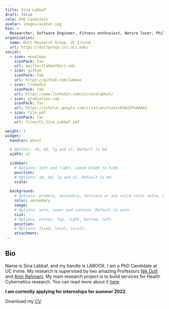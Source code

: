 ```yaml
---
title: Sina Labbaf
draft: false
role: PhD Candidate
avatar: images/avatar.jpg
bio: >
  Researcher, Software Engineer, Fitness enthusiast, Nature lover, Philosophy reader, and Daydreamer
organization:
  name: Dutt Research Group, UC Irvine
  url: https://duttgroup.ics.uci.edu/
social:
  - icon: envelope
    iconPack: fas
    url: mailto:slabbaf@uci.edu
  - icon: github
    iconPack: fab
    url: https://github.com/laboox
  - icon: linkedin
    iconPack: fab
    url: https://www.linkedin.com/in/sinalabbaf/
  - icon: graduation-cap
    iconPack: fas
    url: https://scholar.google.com/citations?user=8SWJZFkAAAAJ
  - icon: file-pdf
    iconPack: far
    url: files/CV_Sina_Labbaf.pdf

weight: 1
widget:
  handler: about

  # Options: sm, md, lg and xl. Default is md.
  width: xl

  sidebar:
    # Options: left and right. Leave blank to hide.
    position: 
    # Options: sm, md, lg and xl. Default is md.
    scale: 
  
  background:
    # Options: primary, secondary, tertiary or any valid color value. Default is primary.
    color: secondary
    image:
    # Options: auto, cover and contain. Default is auto.
    size:
    # Options: center, top, right, bottom, left.
    position:
    # Options: fixed, local, scroll.
    attachment: 
---
```


## Bio

Name is Sina Labbaf, and my handle is LABOOX. I am a PhD Candidate at UC Irvine. My research is supervised by two 
amazing Professors [Nik Dutt](https://www.ics.uci.edu/~dutt/) and [Amir Rahmani](https://www.ics.uci.edu/~amirr1/).
My main research project is to build services for Health Cybernetics research. You can read more about it 
[here](/projects/zotcare). 

**I am currently applying for 
internships for summer 2022**.


Download my [CV](files/CV_Sina_Labbaf.pdf).

